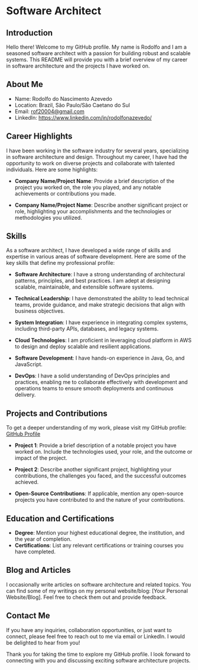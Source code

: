 # Software Architect

## Introduction
Hello there! Welcome to my GitHub profile. My name is Rodolfo and I am a seasoned software architect with a passion for building robust and scalable systems. This README will provide you with a brief overview of my career in software architecture and the projects I have worked on.

## About Me
- Name: Rodolfo do Nascimento Azevedo
- Location: Brazil, São Paulo/São Caetano do Sul
- Email: rof20004@gmail.com
- LinkedIn: https://www.linkedin.com/in/rodolfonazevedo/

## Career Highlights
I have been working in the software industry for several years, specializing in software architecture and design. Throughout my career, I have had the opportunity to work on diverse projects and collaborate with talented individuals. Here are some highlights:

- **Company Name/Project Name**: Provide a brief description of the project you worked on, the role you played, and any notable achievements or contributions you made.

- **Company Name/Project Name**: Describe another significant project or role, highlighting your accomplishments and the technologies or methodologies you utilized.

## Skills
As a software architect, I have developed a wide range of skills and expertise in various areas of software development. Here are some of the key skills that define my professional profile:

- **Software Architecture**: I have a strong understanding of architectural patterns, principles, and best practices. I am adept at designing scalable, maintainable, and extensible software systems.

- **Technical Leadership**: I have demonstrated the ability to lead technical teams, provide guidance, and make strategic decisions that align with business objectives.

- **System Integration**: I have experience in integrating complex systems, including third-party APIs, databases, and legacy systems.

- **Cloud Technologies**: I am proficient in leveraging cloud platform in AWS to design and deploy scalable and resilient applications.

- **Software Development**: I have hands-on experience in Java, Go, and JavaScript.

- **DevOps**: I have a solid understanding of DevOps principles and practices, enabling me to collaborate effectively with development and operations teams to ensure smooth deployments and continuous delivery.

## Projects and Contributions
To get a deeper understanding of my work, please visit my GitHub profile: [GitHub Profile](https://github.com/rof20004)

- **Project 1**: Provide a brief description of a notable project you have worked on. Include the technologies used, your role, and the outcome or impact of the project.

- **Project 2**: Describe another significant project, highlighting your contributions, the challenges you faced, and the successful outcomes achieved.

- **Open-Source Contributions**: If applicable, mention any open-source projects you have contributed to and the nature of your contributions.

## Education and Certifications
- **Degree**: Mention your highest educational degree, the institution, and the year of completion.
- **Certifications**: List any relevant certifications or training courses you have completed.

## Blog and Articles
I occasionally write articles on software architecture and related topics. You can find some of my writings on my personal website/blog: [Your Personal Website/Blog]. Feel free to check them out and provide feedback.

## Contact Me
If you have any inquiries, collaboration opportunities, or just want to connect, please feel free to reach out to me via email or LinkedIn. I would be delighted to hear from you!

Thank you for taking the time to explore my GitHub profile. I look forward to connecting with you and discussing exciting software architecture projects.
